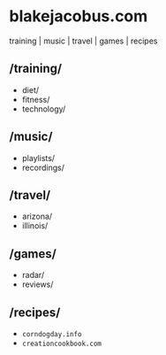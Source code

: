 # blakejacobus.com

training  |  music  |  travel  |  games  |  recipes

## /training/

- diet/
- fitness/
- technology/

## /music/

- playlists/
- recordings/

## /travel/

- arizona/
- illinois/

## /games/

- radar/
- reviews/

## /recipes/

- `corndogday.info`
- `creationcookbook.com`
